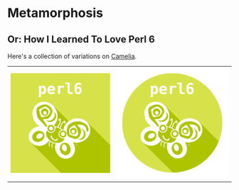 # Metamorphosis
## Or: How I Learned To Love Perl 6

Here's a collection of variations on [Camelia](https://raw.githubusercontent.com/perl6/mu/master/misc/camelia.txt).

|              |              |
|:------------:|:------------:|
|![](https://raw.githubusercontent.com/MadcapJake/metamorphosis/master/images/perl6-logo-shadow.png)|![](https://raw.githubusercontent.com/MadcapJake/metamorphosis/master/images/perl6-logo-shadow-circle.png)|
